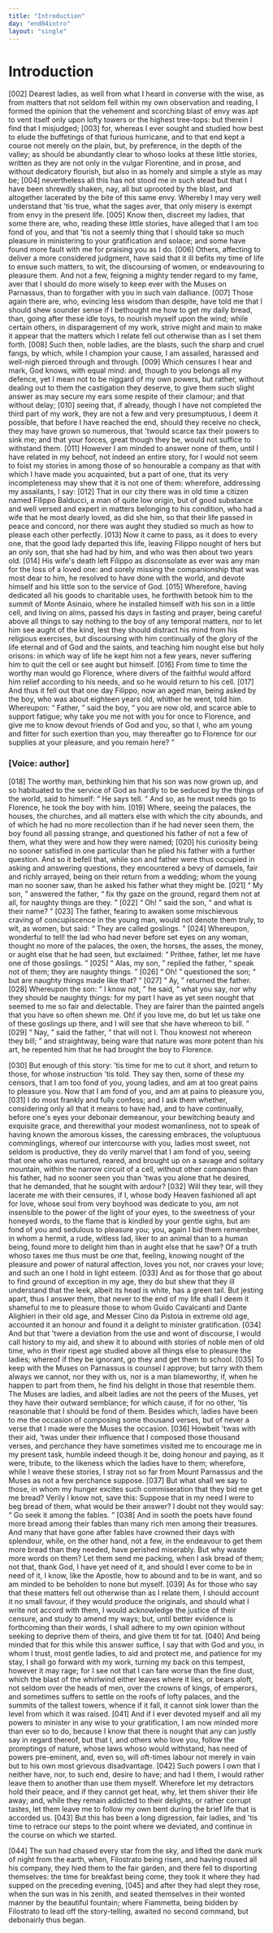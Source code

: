 ```yaml
---
title: "Introduction"
day: "end04intro"
layout: "single"
---
```

<div id="d04intro" type="introduction" who="author">
 <h1>
  Introduction
 </h1>
 <p>
  <a name="p04980002">
   [002]
  </a>
  Dearest
  ladies, as well from what I heard in converse with the
 wise, as from matters that not seldom fell within my own observation
 and reading, I formed the opinion that the vehement and
 scorching blast of envy was apt to vent itself only upon lofty towers
      or the highest tree-tops: but therein I find that I misjudged;
  <a name="p04980003">
   [003]
  </a>
  for,
 whereas I ever sought and studied how best to elude the buffetings
 of that furious hurricane, and to that end kept a course not merely
 on the plain, but, by preference, in the depth of the valley; as
 should be abundantly clear to whoso looks at these little stories,
 written as they are not only in the vulgar Florentine, and in prose,
 and without dedicatory flourish, but also in as homely and simple a
 style as may be;
  <a name="p04980004">
   [004]
  </a>
  nevertheless all this has not stood me in such stead
 but that I have been shrewdly shaken, nay, all but uprooted by the
 blast, and altogether lacerated by the bite of this same envy.
 Whereby I may very well understand that 'tis true, what the sages
 aver, that only misery is exempt from envy in the present life.
  <a name="p04980005">
   [005]
  </a>
  Know then, discreet my ladies, that some there are, who, reading
 these little stories, have alleged that I am too fond of you, and that
 'tis not a seemly thing that I should take so much pleasure in
 ministering to your gratification and solace; and some have found
 more fault with me for praising you as I do.
  <a name="p04980006">
   [006]
  </a>
  Others, affecting to
 deliver a more considered judgment, have said that it ill befits my
 time of life to ensue such matters, to wit, the discoursing of women,
 or endeavouring to pleasure them. And not a few, feigning a mighty
 tender regard to my fame, aver that I should do more wisely to keep
  ever with the Muses on Parnassus, than to forgather with you in such
 vain dalliance.
  <a name="p04980007">
   [007]
  </a>
  Those again there are, who, evincing less wisdom
 than despite, have told me that I should shew sounder sense if I
 bethought me how to get my daily bread, than, going after these idle
 toys, to nourish myself upon the wind; while certain others, in
 disparagement of my work, strive might and main to make it appear
 that the matters which I relate fell out otherwise than as I set them
 forth.
  <a name="p04980008">
   [008]
  </a>
  Such then, noble ladies, are the blasts, such the sharp and
 cruel fangs, by which, while I champion your cause, I am assailed,
 harassed and well-nigh pierced through and through.
  <a name="p04980009">
   [009]
  </a>
  Which
 censures I hear and mark, God knows, with equal mind: and,
 though to you belongs all my defence, yet I mean not to be niggard
 of my own powers, but rather, without dealing out to them the
 castigation they deserve, to give them such slight answer as may
 secure my ears some respite of their clamour; and that without
 delay;
  <a name="p04980010">
   [010]
  </a>
  seeing that, if already, though I have not completed the
 third part of my work, they are not a few and very presumptuous, I
 deem it possible, that before I have reached the end, should they
 receive no check, they may have grown so numerous, that 'twould
 scarce tax their powers to sink me; and that your forces, great though
 they be, would not suffice to withstand them.
  <a name="p04980011">
   [011]
  </a>
  However I am
 minded to answer none of them, until I have related in my behoof,
 not indeed an entire story, for I would not seem to foist my stories in
 among those of so honourable a company as that with which I have
 made you acquainted, but a part of one, that its very incompleteness
 may shew that it is not one of them: wherefore, addressing my
 assailants, I say:
  <a name="p04980012">
   [012]
  </a>
  That in our city there was in old time a citizen
 named Filippo Balducci, a man of quite low origin, but of good
 substance and well versed and expert in matters belonging to his
 condition, who had a wife that he most dearly loved, as did she him,
 so that their life passed in peace and concord, nor there was aught
 they studied so much as how to please each other perfectly.
  <a name="p04980013">
   [013]
  </a>
  Now it
 came to pass, as it does to every one, that the good lady departed this
 life, leaving Filippo nought of hers but an only son, that she had had
 by him, and who was then about two years old.
  <a name="p04980014">
   [014]
  </a>
  His wife's death left
 Filippo as disconsolate as ever was any man for the loss of a loved
 one: and sorely missing the companionship that was most dear to
 him, he resolved to have done with the world, and devote himself
  and his little son to the service of God.
  <a name="p04980015">
   [015]
  </a>
  Wherefore, having dedicated
 all his goods to charitable uses, he forthwith betook him to the summit
 of Monte Asinaio, where he installed himself with his son in a little
 cell, and living on alms, passed his days in fasting and prayer, being
 careful above all things to say nothing to the boy of any temporal
 matters, nor to let him see aught of the kind, lest they should
 distract his mind from his religious exercises, but discoursing with
 him continually of the glory of the life eternal and of God and the
 saints, and teaching him nought else but holy orisons: in which way
 of life he kept him not a few years, never suffering him to quit the
 cell or see aught but himself.
  <a name="p04980016">
   [016]
  </a>
  From time to time the worthy man
 would go Florence, where divers of the faithful would afford him
 relief according to his needs, and so he would return to his cell.
  <a name="p04980017">
   [017]
  </a>
  And thus it fell out that one day Filippo, now an aged man, being
 asked by the boy, who was about eighteen years old, whither he went,
 told him. Whereupon:
  <q direct="unspecified">
   Father,
  </q>
  said the boy,
  <q direct="unspecified">
   you are now old,
 and scarce able to support fatigue; why take you me not with you
 for once to Florence, and give me to know devout friends of God
 and you, so that I, who am young and fitter for such exertion than
 you, may thereafter go to Florence for our supplies at your pleasure,
 and you remain here?
  </q>
 </p>
 <p>
  <h3>
   [Voice: author]
  </h3>
 </p>
 <p>
  <a name="p04980018">
   [018]
  </a>
  The worthy man, bethinking him that his son was now grown
 up, and so habituated to the service of God as hardly to be seduced
 by the things of the world, said to himself:
  <q direct="unspecified">
   He says tell.
  </q>
  And
 so, as he must needs go to Florence, he took the boy with him.
  <a name="p04980019">
   [019]
  </a>
  Where, seeing the palaces, the houses, the churches, and all matters
 else with which the city abounds, and of which he had no more
 recollection than if he had never seen them, the boy found all passing
 strange, and questioned his father of not a few of them, what they
 were and how they were named;
  <a name="p04980020">
   [020]
  </a>
  his curiosity being no sooner
 satisfied in one particular than he plied his father with a further
 question. And so it befell that, while son and father were thus
 occupied in asking and answering questions, they encountered a bevy
 of damsels, fair and richly arrayed, being on their return from a
 wedding; whom the young man no sooner saw, than he asked his
 father what they might be.
  <a name="p04980021">
   [021]
  </a>
  <q direct="unspecified">
   My son,
  </q>
  answered the father,
  <q direct="unspecified">
   fix
 thy gaze on the ground, regard them not at all, for naughty things
 are they.
  </q>
  <a name="p04980022">
   [022]
  </a>
  <q direct="unspecified">
   Oh!
  </q>
  said the son,
  <q direct="unspecified">
   and what is their name?
  </q>
  <a name="p04980023">
   [023]
  </a>
  The
  father, fearing to awaken some mischievous craving of concupiscence
 in the young man, would not denote them truly, to wit, as women,
 but said:
  <q direct="unspecified">
   They are called goslings.
  </q>
  <a name="p04980024">
   [024]
  </a>
  Whereupon, wonderful
 to tell! the lad who had never before set eyes on any woman,
 thought no more of the palaces, the oxen, the horses, the asses,
 the money, or aught else that he had seen, but exclaimed:
  <q direct="unspecified">
   Prithee, father, let me have one of those goslings.
  </q>
  <a name="p04980025">
   [025]
  </a>
  <q direct="unspecified">
   Alas,
 my son,
  </q>
  replied the father,
  <q direct="unspecified">
   speak not of them; they are
 naughty things.
  </q>
  <a name="p04980026">
   [026]
  </a>
  <q direct="unspecified">
   Oh!
  </q>
  questioned the son;
  <q direct="unspecified">
   but are naughty
 things made like that?
  </q>
  <a name="p04980027">
   [027]
  </a>
  <q direct="unspecified">
   Ay,
  </q>
  returned the father.
  <a name="p04980028">
   [028]
  </a>
  Whereupon
 the son:
  <q direct="unspecified">
   I know not,
  </q>
  he said,
  <q direct="unspecified">
   what you say, nor why they
 should be naughty things: for my part I have as yet seen nought
 that seemed to me so fair and delectable. They are fairer than the
 painted angels that you have so often shewn me. Oh! if you love
 me, do but let us take one of these goslings up there, and I will see
 that she have whereon to bill.
  </q>
  <a name="p04980029">
   [029]
  </a>
  <q direct="unspecified">
   Nay,
  </q>
  said the father,
  <q direct="unspecified">
   that will
 not I. Thou knowest not whereon they bill;
  </q>
  and straightway,
 being ware that nature was more potent than his art, he repented
 him that he had brought the boy to Florence.
 </p>
 <p>
  <a name="p04980030">
   [030]
  </a>
  But enough of this story: 'tis time for me to cut it short, and
 return to those, for whose instruction 'tis told. They say then,
 some of these my censors, that I am too fond of you, young ladies,
 and am at too great pains to pleasure you. Now that I am fond of
 you, and am at pains to pleasure you,
  <a name="p04980031">
   [031]
  </a>
  I do most frankly and fully
 confess; and I ask them whether, considering only all that it means
 to have had, and to have continually, before one's eyes your debonair
 demeanour, your bewitching beauty and exquisite grace, and therewithal
 your modest womanliness, not to speak of having known the
 amorous kisses, the caressing embraces, the voluptuous comminglings,
 whereof our intercourse with you, ladies most sweet, not seldom is
 productive, they do verily marvel that I am fond of you, seeing that
 one who was nurtured, reared, and brought up on a savage and solitary
 mountain, within the narrow circuit of a cell, without other companion
 than his father, had no sooner seen you than 'twas you alone
 that he desired, that he demanded, that he sought with ardour?
  <a name="p04980032">
   [032]
  </a>
  Will they tear, will they lacerate me with their censures, if I,
 whose body Heaven fashioned all apt for love, whose soul from
 very boyhood was dedicate to you, am not insensible to the power
  of the light of your eyes, to the sweetness of your honeyed words,
 to the flame that is kindled by your gentle sighs, but am fond of you
 and sedulous to pleasure you; you, again I bid them remember,
 in whom a hermit, a rude, witless lad, liker to an animal than to a
 human being, found more to delight him than in aught else that he
 saw? Of a truth whoso taxes me thus must be one that, feeling,
 knowing nought of the pleasure and power of natural affection, loves
 you not, nor craves your love; and such an one I hold in light esteem.
  <a name="p04980033">
   [033]
  </a>
  And as for those that go about to find ground of exception in my
 age, they do but shew that they ill understand that the leek, albeit
 its head is white, has a green tail. But jesting apart, thus I answer
 them, that never to the end of my life shall I deem it shameful to
 me to pleasure those to whom Guido Cavalcanti and Dante Alighieri
 in their old age, and Messer Cino da Pistoia in extreme old age,
 accounted it an honour and found it a delight to minister gratification.
  <a name="p04980034">
   [034]
  </a>
  And but that 'twere a deviation from the use and wont of
 discourse, I would call history to my aid, and shew it to abound
 with stories of noble men of old time, who in their ripest age studied
 above all things else to pleasure the ladies; whereof if they be
 ignorant, go they and get them to school.
  <a name="p04980035">
   [035]
  </a>
  To keep with the Muses
 on Parnassus is counsel I approve; but tarry with them always we
 cannot, nor they with us, nor is a man blameworthy, if, when he
 happen to part from them, he find his delight in those that resemble
 them. The Muses are ladies, and albeit ladies are not the peers of
 the Muses, yet they have their outward semblance; for which cause,
 if for no other, 'tis reasonable that I should be fond of them.
 Besides which, ladies have been to me the occasion of composing
 some thousand verses, but of never a verse that I made were the
 Muses the occasion.
  <a name="p04980036">
   [036]
  </a>
  Howbeit 'twas with their aid, 'twas under their
 influence that I composed those thousand verses, and perchance they
 have sometimes visited me to encourage me in my present task, humble
 indeed though it be, doing honour and paying, as it were, tribute,
 to the likeness which the ladies have to them; wherefore, while I
 weave these stories, I stray not so far from Mount Parnassus and the
 Muses as not a few perchance suppose.
  <a name="p04980037">
   [037]
  </a>
  But what shall we say to
 those, in whom my hunger excites such commiseration that they
 bid me get me bread? Verily I know not, save this: Suppose that
 in my need I were to beg bread of them, what would be their
  answer? I doubt not they would say:
  <q direct="unspecified">
   Go seek it among the
 fables.
  </q>
  <a name="p04980038">
   [038]
  </a>
  And in sooth the poets have found more bread among their
 fables than many rich men among their treasures. And many that
 have gone after fables have crowned their days with splendour, while,
 on the other hand, not a few, in the endeavour to get them more
 bread than they needed, have perished miserably. But why waste
 more words on them? Let them send me packing, when I ask
 bread of them; not that, thank God, I have yet need of it, and
 should I ever come to be in need of it, I know, like the Apostle,
 how to abound and to be in want, and so am minded to be beholden
 to none but myself.
  <a name="p04980039">
   [039]
  </a>
  As for those who say that these matters fell out
 otherwise than as I relate them, I should account it no small favour,
 if they would produce the originals, and should what I write not
 accord with them, I would acknowledge the justice of their censure,
 and study to amend my ways; but, until better evidence is forthcoming
 than their words, I shall adhere to my own opinion without
 seeking to deprive them of theirs, and give them tit for tat.
  <a name="p04980040">
   [040]
  </a>
  And
 being minded that for this while this answer suffice, I say that with
 God and you, in whom I trust, most gentle ladies, to aid and protect
 me, and patience for my stay, I shall go forward with my work,
 turning my back on this tempest, however it may rage; for I see
 not that I can fare worse than the fine dust, which the blast of the
 whirlwind either leaves where it lies, or bears aloft, not seldom over
 the heads of men, over the crowns of kings, of emperors, and sometimes
 suffers to settle on the roofs of lofty palaces, and the summits
 of the tallest towers, whence if it fall, it cannot sink lower than the
 level from which it was raised.
  <a name="p04980041">
   [041]
  </a>
  And if I ever devoted myself and
 all my powers to minister in any wise to your gratification, I am
 now minded more than ever so to do, because I know that there is
 nought that any can justly say in regard thereof, but that I, and
 others who love you, follow the promptings of nature, whose laws
 whoso would withstand, has need of powers pre-eminent, and, even
 so, will oft-times labour not merely in vain but to his own most
 grievous disadvantage.
  <a name="p04980042">
   [042]
  </a>
  Such powers I own that I neither have, nor,
 to such end, desire to have; and had I them, I would rather leave
 them to another than use them myself. Wherefore let my detractors
 hold their peace, and if they cannot get heat, why, let them shiver
 their life away; and, while they remain addicted to their delights,
  or rather corrupt tastes, let them leave me to follow my own bent
 during the brief life that is accorded us.
  <a name="p04980043">
   [043]
  </a>
  But this has been a long
 digression, fair ladies, and 'tis time to retrace our steps to the point
 where we deviated, and continue in the course on which we started.
 </p>
 <p>
  <a name="p04980044">
   [044]
  </a>
  The sun had chased every star from the sky, and lifted the dank
 murk of night from the earth, when, Filostrato being risen, and
 having roused all his company, they hied them to the fair garden,
 and there fell to disporting themselves: the time for breakfast being
 come, they took it where they had supped on the preceding evening,
  <a name="p04980045">
   [045]
  </a>
  and after they had slept they rose, when the sun was in his zenith,
 and seated themselves in their wonted manner by the beautiful
 fountain; where Fiammetta, being bidden by Filostrato to lead off
 the story-telling, awaited no second command, but debonairly thus
 began.
 </p>
</div>